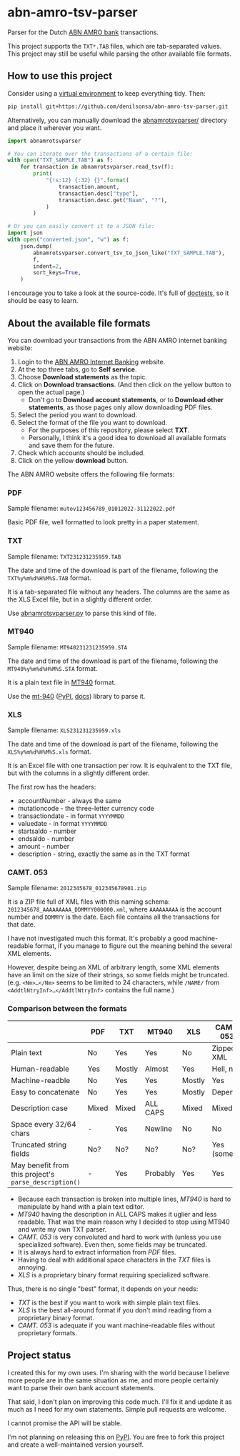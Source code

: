 # abn-amro-tsv-parser

Parser for the Dutch [ABN AMRO bank](https://www.abnamro.nl/) transactions.

This project supports the `TXT*.TAB` files, which are tab-separated values. This project may still be useful while parsing the other available file formats.

## How to use this project

Consider using a [virtual environment](https://docs.python.org/3/library/venv.html) to keep everything tidy. Then:

```bash
pip install git+https://github.com/denilsonsa/abn-amro-tsv-parser.git
```

Alternatively, you can manually download the [abnamrotsvparser/](abnamrotsvparser/) directory and place it wherever you want.

```python
import abnamrotsvparser

# You can iterate over the transactions of a certain file:
with open("TXT_SAMPLE.TAB") as f:
    for transaction in abnamrotsvparser.read_tsv(f):
        print(
            "{!s:12} {:32} {}".format(
                transaction.amount,
                transaction.desc["type"],
                transaction.desc.get("Naam", "?"),
            )
        )

# Or you can easily convert it to a JSON file:
import json
with open("converted.json", "w") as f:
    json.dump(
        abnamrotsvparser.convert_tsv_to_json_like("TXT_SAMPLE.TAB"),
        f,
        indent=2,
        sort_keys=True,
    )
```

I encourage you to take a look at the source-code. It's full of [doctests](https://docs.python.org/3/library/doctest.html), so it should be easy to learn.

## About the available file formats

You can download your transactions from the ABN AMRO internet banking website:

1. Login to the [ABN AMRO Internet Banking](https://www.abnamro.nl/my-abnamro/self-service/overview/index.html) website.
2. At the top three tabs, go to **Self service**.
3. Choose **Download statements** as the topic.
4. Click on **Download transactions**. (And then click on the yellow button to open the actual page.)
    * Don't go to **Download account statements**, or to **Download other statements**, as those pages only allow downloading PDF files.
5. Select the period you want to download.
6. Select the format of the file you want to download.
    * For the purposes of this repository, please select **TXT**.
    * Personally, I think it's a good idea to download all available formats and save them for the future.
7. Check which accounts should be included.
8. Click on the yellow **download** button.

The ABN AMRO website offers the following file formats:

### PDF

Sample filename: `mutov123456789_01012022-31122022.pdf`

Basic PDF file, well formatted to look pretty in a paper statement.

### TXT

Sample filename: `TXT231231235959.TAB`

The date and time of the download is part of the filename, following the `TXT%y%m%d%H%M%S.TAB` format.

It is a tab-separated file without any headers. The columns are the same as the XLS Excel file, but in a slightly different order.

Use [abnamrotsvparser.py](abnamrotsvparser.py) to parse this kind of file.

### MT940

Sample filename: `MT940231231235959.STA`

The date and time of the download is part of the filename, following the `MT940%y%m%d%H%M%S.STA` format.

It is a plain text file in [MT940](https://en.wikipedia.org/wiki/MT940) format.

Use the [mt-940](https://github.com/WoLpH/mt940) ([PyPI](https://pypi.org/project/mt-940/), [docs](https://mt940.readthedocs.io/)) library to parse it.

### XLS

Sample filename: `XLS231231235959.xls`

The date and time of the download is part of the filename, following the `XLS%y%m%d%H%M%S.xls` format.

It is an Excel file with one transaction per row. It is equivalent to the TXT file, but with the columns in a slightly different order.

The first row has the headers:

* accountNumber - always the same
* mutationcode - the three-letter currency code
* transactiondate - in format `YYYYMMDD`
* valuedate - in format `YYYYMMDD`
* startsaldo - number
* endsaldo - number
* amount - number
* description - string, exactly the same as in the TXT format

### CAMT. 053

Sample filename: `2012345678_012345678901.zip`

It is a ZIP file full of XML files with this naming schema: `2012345678_AAAAAAAAA_DDMMYY000000.xml`, where `AAAAAAAAA` is the account number and `DDMMYY` is the date. Each file contains all the transactions for that date.

I have not investigated much this format. It's probably a good machine-readable format, if you manage to figure out the meaning behind the several XML elements.

However, despite being an XML of arbitrary length, some XML elements have an limit on the size of their strings, so some fields might be truncated. (e.g. `<Nm>…</Nm>` seems to be limited to 24 characters, while `/NAME/` from `<AddtlNtryInf>…</AddtlNtryInf>` contains the full name.)

### Comparison between the formats

|                         | PDF | TXT | MT940 | XLS  | CAMT. 053 |
|-------------------------|-----|-----|-------|------|-----------|
| Plain text              | No  | Yes | Yes   | No   | Zipped XML|
| Human-readable          | Yes |Mostly|Almost| Yes  | Hell, no! |
| Machine-readble         | No  | Yes | Yes   |Mostly| Yes       |
| Easy to concatenate     | No  | Yes | Yes   |Mostly| Depends   |
| Description case        |Mixed|Mixed|ALL CAPS|Mixed| Mixed     |
| Space every 32/64 chars | -   | Yes |Newline| No   | No        |
| Truncated string fields | No? | No? | No?   | No?  | Yes (some)|
| May benefit from this project's `parse_description()`| - | Yes | Probably | Yes | Yes |

* Because each transaction is broken into multiple lines, *MT940* is hard to manipulate by hand with a plain text editor.
* *MT940* having the description in ALL CAPS makes it uglier and less readable. That was the main reason why I decided to stop using MT940 and write my own TXT parser.
* *CAMT. 053* is very convoluted and hard to work with (unless you use specialized software). Even then, some fields may be truncated.
* It is always hard to extract information from *PDF* files.
* Having to deal with additional space characters in the *TXT* files is annoying.
* *XLS* is a proprietary binary format requiring specialized software.

Thus, there is no single "best" format, it depends on your needs:

* *TXT* is the best if you want to work with simple plain text files.
* *XLS* is the best all-around format if you don't mind reading from a proprietary binary format.
* *CAMT. 053* is adequate if you want machine-readable files without proprietary formats.

## Project status

I created this for my own uses. I'm sharing with the world because I believe
more people are in the same situation as me, and more people certainly want to
parse their own bank account statements.

That said, I don't plan on improving this code much. I'll fix it and update it
as much as I need for my own statements. Simple pull requests are welcome.

I cannot promise the API will be stable. 

I'm not planning on releasing this on [PyPI](https://pypi.org/). You are free
to fork this project and create a well-maintained version yourself.
